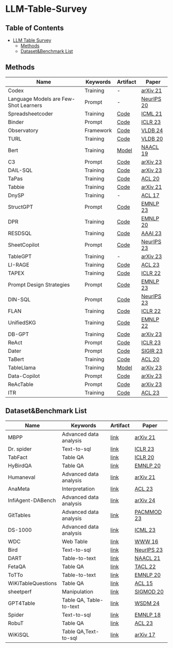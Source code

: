 # LLM-Table-Survey
## Table of Contents

- [LLM Table Survey](#llm-table-survey)
  - [Methods](#Methods)
  - [Dataset&Benchmark List](#datasetbenchmark-list)

## Methods


| Name                                  | Keywords  | Artifact                                                                                 | Paper                                                                                                   |
|---------------------------------------|-----------|------------------------------------------------------------------------------------------|---------------------------------------------------------------------------------------------------------|
| Codex                                 | Training  | -                                                                                        | [arXiv 21](https://arxiv.org/abs/2107.03374)                                                            |
| Language Models are Few-Shot Learners | Prompt    | -                                                                                        | [NeurIPS 20](https://proceedings.neurips.cc/paper/2020/file/1457c0d6bfcb4967418bfb8ac142f64a-Paper.pdf) |
| Spreadsheetcoder                      | Training  | [Code](https://github.com/google-research/google-research/tree/master/spreadsheet_coder) | [ICML 21](https://arxiv.org/abs/2106.15339)                                                             |
| Binder                                | Prompt    | [Code](https://github.com/xlang-ai/Binder)                                               | [ICLR 23](https://arxiv.org/abs/2210.02875)                                                             |
| Observatory                           | Framework | [Code](https://github.com/superctj/observatory)                                          | [VLDB 24](https://arxiv.org/abs/2310.07736v3)                                                           |
| TURL                                  | Training  | [Code](https://github.com/sunlab-osu/TURL)                                               | [VLDB 20](https://arxiv.org/abs/2006.14806)                                                             |
| Bert                                  | Training  | [Model](https://huggingface.co/docs/transformers/model_doc/bert)                         | [NAACL 19](https://arxiv.org/abs/1810.04805)                                                            |
| C3                                    | Prompt    | [Code](https://arxiv.org/abs/2307.07306)                                                 | [arXiv 23](https://arxiv.org/abs/2307.07306)                                                            |
| DAIL-SQL                              | Training  | [Code](https://github.com/taoyds/test-suite-sql-eval)                                    | [arXiv 23](https://arxiv.org/abs/2308.15363)                                                            |
| TaPas                                 | Training  | [Code](https://github.com/google-research/tapas)                                         | [ACL 20](https://arxiv.org/abs/2004.02349)                                                              |
| Tabbie                                | Training  | [Code](https://github.com/SFIG611/tabbie)                                                | [arXiv 21](https://arxiv.org/abs/2105.02584)                                                            |
| DnySP                                 | Training  | -                                                                                        | [ACL 17](https://aclanthology.org/P17-1167/)                                                            |
| StructGPT                             | Prompt    | [Code](https://github.com/RUCAIBox/StructGPT)                                            | [EMNLP 23](https://arxiv.org/abs/2305.09645)                                                            |
| DPR                                   | Training  | [Code](https://github.com/facebookresearch/DPR)                                          | [EMNLP 20](https://arxiv.org/abs/2004.04906)                                                            |
| RESDSQL                               | Training  | [Code](https://github.com/RUCKBReasoning/RESDSQL)                                        | [AAAI 23](https://arxiv.org/abs/2302.05965)                                                             |
| SheetCopilot                          | Prompt    | [Code](https://sheetcopilot.github.io/)                                                  | [NeurIPS 23](https://arxiv.org/abs/2305.19308)                                                          |
| TableGPT                              | Training  | -                                                                                        | [arXiv 23](https://arxiv.org/abs/2310.09263v1)                                                          |
| LI-RAGE                               | Training  | [Code](https://github.com/amazon-science/robust-tableqa)                                 | [ACL 23](https://aclanthology.org/2023.acl-short.133/)                                                  |
| TAPEX                                 | Training  | [Code](https://github.com/microsoft/Table-Pretraining)                                   | [ICLR 22](https://arxiv.org/abs/2107.07653)                                                             |
| Prompt Design Strategies              | Prompt    | [Code](https://github.com/linyongnan/STRIKE)                                             | [EMNLP 23](https://arxiv.org/abs/2305.12586)                                                            |
| DIN-SQL                               | Prompt    | [Code](https://github.com/MohammadrezaPourreza/Few-shot-NL2SQL-with-prompting)           | [NeurIPS 23](https://arxiv.org/abs/2304.11015)                                                          |
| FLAN                                  | Training  | [Code](https://github.com/google-research/FLAN)                                          | [ICLR 22](https://arxiv.org/abs/2109.01652)                                                             |
| UnifiedSKG                            | Training  | [Code](https://github.com/xlang-ai/UnifiedSKG)                                           | [EMNLP 22](https://arxiv.org/abs/2201.05966)                                                            |
| DB-GPT                                | Training  | [Code](https://github.com/eosphoros-ai/DB-GPT)                                           | [arXiv 23](https://arxiv.org/abs/2312.17449)                                                            |
| ReAct                                 | Prompt    | [Code](https://react-lm.github.io/)                                                      | [ICLR 23](https://arxiv.org/abs/2210.03629)                                                             |
| Dater                                 | Prompt    | [Code](https://github.com/AlibabaResearch/DAMO-ConvAI)                                   | [SIGIR 23](https://arxiv.org/abs/2301.13808)                                                            |
| TaBert                                | Training  | [Code](http://fburl.com/TaBERT)                                                          | [ACL 20](https://arxiv.org/abs/2005.08314)                                                              |
| TableLlama                            | Training  | [Model](https://huggingface.co/osunlp/TableLlama)                                        | [arXiv 23](https://arxiv.org/abs/2311.09206)                                                            |
| Data-Copilot                          | Prompt    | [Code](https://github.com/zwq2018/Data-Copilot)                                          | [arXiv 23](https://arxiv.org/abs/2306.07209)                                                            |
| ReAcTable                             | Prompt    | [Code](https://github.com/yunjiazhang/ReAcTable.git)                                     | [arXiv 23](https://arxiv.org/abs/2310.00815)                                                            |
| ITR                                   | Training  | [Code](https://github.com/amazon-science/robust-tableqa)                                 | [ACL 23](https://aclanthology.org/2023.acl-long.551/)                                                                                                     |

## Dataset&Benchmark List


| Name               | Keywords                  | Artifact                                                                 | Paper                                                       |
|--------------------|---------------------------|--------------------------------------------------------------------------|-------------------------------------------------------------|
| MBPP               | Advanced data analysis    | [link](https://huggingface.co/datasets/mbpp)                             | [arXiv 21](https://arxiv.org/abs/2108.07732)                |
| Dr. spider         | Text-to-sql               | [link](https://github.com/awslabs/diagnostic-robustness-text-to-sql) | [ICLR 23](https://arxiv.org/abs/2301.08881)                 |
| TabFact            | Table QA                  | [link](https://tabfact.github.io/)                                   | [ICLR 20](https://arxiv.org/abs/1909.02164)                 |
| HyBirdQA           | Table QA                  | [link](https://github.com/wenhuchen/HybridQA)                        | [EMNLP 20](https://arxiv.org/abs/2004.07347)                |
| Humaneval          | Advanced data analysis    | [link](https://github.com/openai/human-eval)                         | [arXiv 21](https://arxiv.org/abs/2107.03374)                |
| AnaMeta            | Interpretation            | [link](https://github.com/microsoft/AnaMeta)                         | [ACL 23](https://arxiv.org/abs/2209.00946)                  |
| InfiAgent-DABench  | Advanced data analysis    | [link](https://arxiv.org/abs/2401.05507)                             | [arXiv 24](https://arxiv.org/abs/2401.05507)                |
| GitTables          | Advanced data analysis    | [link](https://gittables.github.io/)                                 | [PACMMOD 23](https://arxiv.org/abs/2106.07258)              |
| DS-1000            | Advanced data analysis    | [link](https://ds1000-code-gen.github.io/)                           | [ICML 23](https://arxiv.org/abs/2211.11501)                 |
| WDC                | Web Table                 | [link](https://webdatacommons.org/)                                  | [WWW 16](https://dl.acm.org/doi/10.1145/2872518.2889386)    |
| Bird               | Text-to-sql               | [link](https://bird-bench.github.io/)                                | [NeurIPS 23](https://arxiv.org/abs/2305.03111)              |
| DART               | Table-to-text             | [link](https://github.com/Yale-LILY/dart)                            | [NAACL 21](https://arxiv.org/abs/2007.02871)                |
| FetaQA             | Table QA                  | [link](https://github.com/Yale-LILY/FeTaQA)                          | [TACL 22](https://arxiv.org/abs/2104.00369)                 |
| ToTTo              | Table-to-text             | [link](https://github.com/google-research-datasets/totto)            | [EMNLP 20](https://arxiv.org/abs/2004.14373)                |
| WiKiTableQuestions | Table QA                  | [link](https://github.com/ppasupat/WikiTableQuestions)               | [ACL 15](https://arxiv.org/abs/1508.00305)                  |
| sheetperf          | Manipulation              | [link](https://github.com/dataspread/spreadsheet-benchmark)          | [SIGMOD 20](https://dl.acm.org/doi/10.1145/3318464.3389782) |
| GPT4Table          | Table QA,   Table-to-text | [link](https://github.com/Y-Sui/GPT4Table)                           | [WSDM 24](https://arxiv.org/abs/2305.13062)                 |
| Spider             | Text-to-sql               | [link](https://yale-lily.github.io/spider)                           | [EMNLP 18](https://arxiv.org/abs/1809.08887)                |
| RobuT              | Table QA                  | [link](https://github.com/yilunzhao/RobuT)                           | [ACL 23](https://arxiv.org/abs/2306.14321)                  |
| WiKiSQL            | Table QA,Text-to-sql      | [link](https://github.com/salesforce/WikiSQL)                        | [arXiv 17](https://arxiv.org/abs/1709.00103)                                                |
